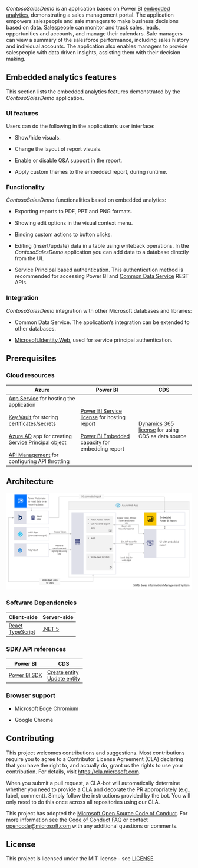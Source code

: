 *ContosoSalesDemo* is an application based on Power BI [embedded analytics]( https://docs.microsoft.com/power-bi/developer/embedded/), demonstrating a sales management portal. The application empowers salespeople and sale managers to make business decisions based on data. Salespeople can monitor and track sales, leads, opportunities and accounts, and manage their calendars. Sale managers can view a summary of the salesforce performance, including sales history and individual accounts. The application also enables managers to provide salespeople with data driven insights, assisting them with their decision making.



## Embedded analytics features

This section lists the embedded analytics features demonstrated by the *ContosoSalesDemo* application.



### UI features

Users can do the following in the application’s user interface:

* Show/hide visuals.

* Change the layout of report visuals.

* Enable or disable Q&A support in the report.

* Apply custom themes to the embedded report, during runtime.



### Functionality

*ContosoSalesDemo*  functionalities based on embedded analytics:

* Exporting reports to PDF, PPT and PNG formats.

* Showing edit options in the visual context menu.

* Binding custom actions to button clicks.

* Editing (insert/update) data in a table using writeback operations. In the *ContosoSalesDemo* application you can add data to a database directly from the UI.

* Service Principal based authentication. This authentication method is recommended for accessing Power BI and [Common Data Service](https://docs.microsoft.com/powerapps/maker/common-data-service/data-platform-intro) REST APIs.



### Integration

*ContosoSalesDemo*  integration with other Microsoft databases and libraries:

* Common Data Service. The application’s  integration can be extended to other databases.

* [Microsoft.Identity.Web](https://github.com/AzureAD/microsoft-identity-web/), used for service principal authentication.



## Prerequisites


### Cloud resources

|Azure|Power BI|CDS|
|-----|--------|---|
|[App Service](https://azure.microsoft.com/en-in/services/app-service/) for hosting the application <br /><br /> [Key Vault](https://azure.microsoft.com/en-in/services/key-vault/) for storing certificates/secrets <br /><br /> [Azure AD](https://docs.microsoft.com/en-us/azure/active-directory/manage-apps/what-is-application-management) app for creating [Service Principal](https://docs.microsoft.com/en-us/azure/active-directory/develop/app-objects-and-service-principals) object <br /><br /> [API Management](https://azure.microsoft.com/en-in/services/api-management/) for configuring API throttling|[Power BI Service license](https://powerbi.microsoft.com/en-us/pricing/) for hosting report <br /><br /> [Power BI Embedded capacity](https://azure.microsoft.com/en-in/pricing/details/power-bi-embedded/) for embedding report|[Dynamics 365 license](https://dynamics.microsoft.com/en-in/pricing/) for using CDS as data source|



## Architecture

![Architecture](ContosoSalesDemo/ClientApp/src/assets/Images/architecture.png)



### Software Dependencies

|Client-side|Server-side|
|-----------|-----------|
|[React](https://reactjs.org/) <br /> [TypeScript](https://www.typescriptlang.org/docs/)|[.NET 5](https://dotnet.microsoft.com/download/dotnet/5.0)|



### SDK/ API references

|Power BI|CDS|
|--------|---|
|[Power BI SDK](https://github.com/microsoft/PowerBI-CSharp)|[Create entity](https://docs.microsoft.com/en-us/powerapps/developer/common-data-service/webapi/create-entity-web-api) <br /> [Update entity](https://docs.microsoft.com/en-us/powerapps/developer/common-data-service/webapi/update-delete-entities-using-web-api)|



### Browser support

* Microsoft Edge Chromium

* Google Chrome



## Contributing

This project welcomes contributions and suggestions. Most contributions require you to
agree to a Contributor License Agreement (CLA) declaring that you have the right to,
and actually do, grant us the rights to use your contribution. For details, visit
https://cla.microsoft.com.

When you submit a pull request, a CLA-bot will automatically determine whether you need
to provide a CLA and decorate the PR appropriately (e.g., label, comment). Simply follow the
instructions provided by the bot. You will only need to do this once across all repositories using our CLA.

This project has adopted the [Microsoft Open Source Code of Conduct](https://opensource.microsoft.com/codeofconduct/).
For more information see the [Code of Conduct FAQ](https://opensource.microsoft.com/codeofconduct/faq/)
or contact [opencode@microsoft.com](mailto:opencode@microsoft.com) with any additional questions or comments.



## License
This project is licensed under the MIT license - see [LICENSE](./LICENSE.txt)
